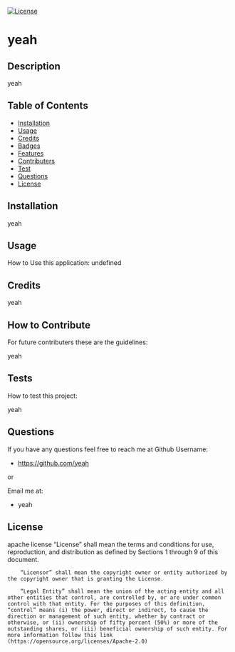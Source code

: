 
[![License](https://img.shields.io/badge/License-Apache_2.0-blue.svg)](https://opensource.org/licenses/Apache-2.0)

# yeah

## Description

yeah

## Table of Contents 

- [Installation](#installation)
- [Usage](#usage)
- [Credits](#credits)
- [Badges](#badges)
- [Features](#features)
- [Contributers](#contributers)
- [Test](#test)
- [Questions](#questions)
- [License](#license)

## Installation

yeah

## Usage
How to Use this application:
undefined

## Credits

yeah

## How to Contribute
For future contributers these are the guidelines:

yeah

## Tests
How to test this project:

yeah

## Questions
If you have any questions feel free to reach me at
Github Username: 
- https://github.com/yeah

or

Email me at: 
- yeah

## License

apache license
“License” shall mean the terms and conditions for use, reproduction, and distribution as defined by Sections 1 through 9 of this document.

        “Licensor” shall mean the copyright owner or entity authorized by the copyright owner that is granting the License.
        
        “Legal Entity” shall mean the union of the acting entity and all other entities that control, are controlled by, or are under common control with that entity. For the purposes of this definition, “control” means (i) the power, direct or indirect, to cause the direction or management of such entity, whether by contract or otherwise, or (ii) ownership of fifty percent (50%) or more of the outstanding shares, or (iii) beneficial ownership of such entity. For more information follow this link (https://opensource.org/licenses/Apache-2.0) 